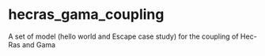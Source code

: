 # hecras_gama_coupling
A set of model (hello world and Escape case study) for the coupling of Hec-Ras and Gama
